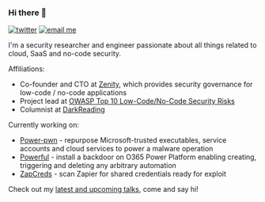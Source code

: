 ### Hi there 👋

[![twitter](https://img.shields.io/twitter/follow/mbrg0?icon=twitter&style=social&label=Follow)](https://twitter.com/intent/follow?screen_name=mbrg0)
[![email me](https://img.shields.io/badge/michael.bargury-owasp.org-red?logo=Gmail)](mailto:michael.bargury@owasp.org)

I'm a security researcher and engineer passionate about all things related to cloud, SaaS and no-code security.

Affiliations:

- Co-founder and CTO at [Zenity](https://www.zenity.io), which provides security governance for low-code / no-code applications
- Project lead at [OWASP Top 10 Low-Code/No-Code Security Risks](https://owasp.org/www-project-top-10-low-code-no-code-security-risks/)
- Columnist at [DarkReading](https://www.darkreading.com/author/michael-bargury)

Currently working on:
- [Power-pwn](https://github.com/mbrg/power-pwn) - repurpose Microsoft-trusted executables, service accounts and cloud services to power a malware operation
- [Powerful](https://github.com/mbrg/powerful) - install a backdoor on O365 Power Platform enabling creating, triggering and deleting any arbitrary automation
- [ZapCreds](https://github.com/mbrg/zapcreds) - scan Zapier for shared credentials ready for exploit

Check out my [latest and upcoming talks](https://github.com/mbrg/talks), come and say hi!
